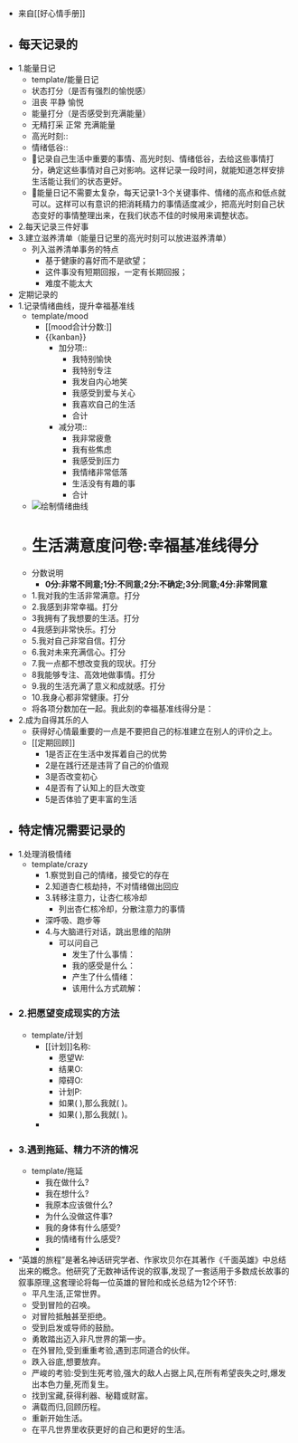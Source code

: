 - 来自[[好心情手册]]
- ## 每天记录的
- 1.能量日记
    - template/能量日记
    - 状态打分（是否有强烈的愉悦感）
    - 沮丧                       平静                 愉悦
    - 能量打分（是否感受到充满能量）
    - 无精打采                正常                  充满能量
    - 高光时刻::
    - 情绪低谷::
    - 🎃记录自己生活中重要的事情、高光时刻、情绪低谷，去给这些事情打分，确定这些事情对自己对影响。这样记录一段时间，就能知道怎样安排生活能让我们的状态更好。
    - 🎃能量日记不需要太复杂，每天记录1-3个关键事件、情绪的高点和低点就可以。这样可以有意识的把消耗精力的事情适度减少，把高光时刻自己状态变好的事情整理出来，在我们状态不佳的时候用来调整状态。
- 2.每天记录三件好事
- 3.建立滋养清单（能量日记里的高光时刻可以放进滋养清单）
    - 列入滋养清单事务的特点
        - 基于健康的喜好而不是欲望；
        - 这件事没有短期回报，一定有长期回报；
        - 难度不能太大
- 定期记录的
- 1.记录情绪曲线，提升幸福基准线
    - template/mood
        - [[mood合计分数:]]
        - {{kanban}}
            - 加分项::
                - 我特别愉快
                - 我特别专注
                - 我发自内心地笑
                - 我感受到爱与关心
                - 我喜欢自己的生活
                - 合计
            - 减分项::
                - 我非常疲惫
                - 我有些焦虑
                - 我感受到压力
                - 我情绪非常低落
                - 生活没有有趣的事
                - 合计
    - ![绘制情绪曲线](https://s1.ax1x.com/2020/11/05/BRwBFg.png)
    - # 生活满意度问卷:幸福基准线得分
    - 分数说明
        - **0分:非常不同意;1分:不同意;2分:不确定;3分:同意;4分:非常同意**
    - 1.我对我的生活非常满意。打分
    - 2.我感到非常幸福。打分
    - 3我拥有了我想要的生活。打分
    - 4我感到非常快乐。打分
    - 5.我对自己非常自信。打分
    - 6.我对未来充满信心。打分
    - 7.我一点都不想改变我的现状。打分
    - 8我能够专注、高效地做事情。打分
    - 9.我的生活充满了意义和成就感。打分
    - 10.我身心都非常健康。打分
    - 将各项分数加在一起。我此刻的幸福基准线得分是：
- 2.成为自得其乐的人
    - 获得好心情最重要的一点是不要把自己的标准建立在别人的评价之上。
    - [[定期回顾]]
        - 1是否正在生活中发挥着自己的优势
        - 2是在践行还是违背了自己的价值观
        - 3是否改变初心
        - 4是否有了认知上的巨大改变
        - 5是否体验了更丰富的生活
- ## 特定情况需要记录的
- 1.处理消极情绪
    - template/crazy
        - 1.察觉到自己的情绪，接受它的存在
        - 2.知道杏仁核劫持，不对情绪做出回应
        - 3.转移注意力，让杏仁核冷却
            - 列出杏仁核冷却，分散注意力的事情
        - 深呼吸、跑步等
        - 4.与大脑进行对话，跳出思维的陷阱
            - 可以问自己
                - 发生了什么事情：
                - 我的感受是什么：
                - 产生了什么情绪：
                - 该用什么方式疏解：
- ### 2.把愿望变成现实的方法
    - template/计划
        - [[计划]]名称:
            - 愿望W:
            - 结果O:
            - 障碍O:
            - 计划P:
            - 如果(    ),那么我就(    )。
            - 如果(    ),那么我就(    )。
        -  
- ### 3.遇到拖延、精力不济的情况
    - template/拖延
        - 我在做什么?
        - 我在想什么?
        - 我原本应该做什么?
        - 为什么没做这件事?
        - 我的身体有什么感受?
        - 我的情绪有什么感受?
        -  
- “英雄的旅程”是著名神话研究学者、作家坎贝尔在其著作《千面英雄》中总结出来的概念。他研究了无数神话传说的叙事,发现了一套适用于多数成长故事的叙事原理,这套理论将每一位英雄的冒险和成长总结为12个环节:
    - 平凡生活,正常世界。
    - 受到冒险的召唤。
    - 对冒险抵触甚至拒绝。
    - 受到启发或导师的鼓励。
    - 勇敢踏出迈入非凡世界的第一步。
    - 在外冒险,受到重重考验,遇到志同道合的伙伴。
    - 跌入谷底,想要放弃。
    - 严峻的考验:受到生死考验,强大的敌人占据上风,在所有希望丧失之时,爆发出本色力量,死而复生。
    - 找到宝藏,获得利器、秘籍或财富。
    - 满载而归,回顾历程。
    - 重新开始生活。
    - 在平凡世界里收获更好的自己和更好的生活。
